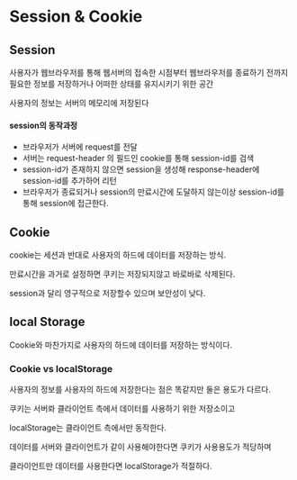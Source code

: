 # Session & Cookie

## Session
사용자가 웹브라우저를 통해 웹서버의 접속한 시점부터 웹브라우저를 종료하기 전까지 필요한 정보를 저장하거나 어떠한 상태를 유지시키기 위한 공간

사용자의 정보는 서버의 메모리에 저장된다

#### session의 동작과정
 * 브라우저가 서버에 request를 전달
 * 서버는 request-header 의 필드인 cookie를 통해 session-id를 검색
 * session-id가 존재하지 않으면 session을 생성해 response-header에 session-id를 추가하어 리턴
 * 브라우저가 종료되거나 session의 만료시간에 도달하지 않는이상 session-id를 통해 session에 접근한다.
 
## Cookie
cookie는 세션과 반대로 사용자의 하드에 데이터를 저장하는 방식.

만료시간을 과거로 설정하면 쿠키는 저장되지않고 바로바로 삭제된다.

session과 달리 영구적으로 저장할수 있으며 보안성이 낮다. 

## local Storage
Cookie와 마찬가지로 사용자의 하드에 데이터를 저장하는 방식이다.

### Cookie vs localStorage
사용자의 정보를 사용자의 하드에 저장한다는 점은 똑같지만 둘은 용도가 다르다.

쿠키는 서버롸 클라이언트 측에서 데이터를 사용하기 위한 저장소이고 

localStorage는 클라이언트 측에서만 동작한다.

데이터를 서버와 클라이언트가 같이 사용해야한다면 쿠키가 사용용도가 적당하며

클라이언트만 데이터를 사용한다면 localStorage가 적절하다.